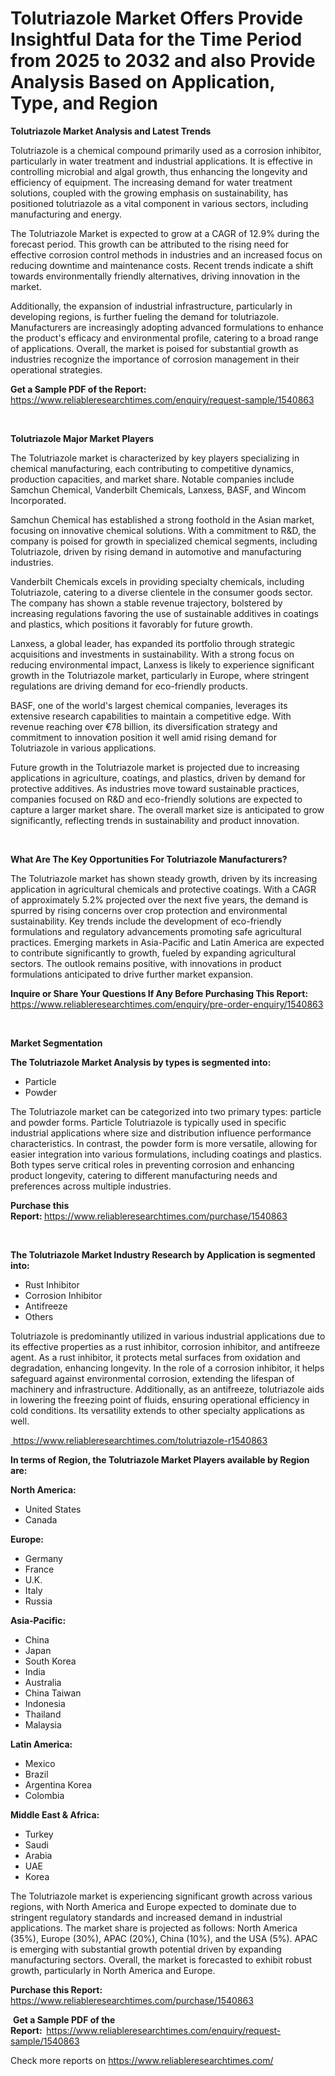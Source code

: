 <p><h1>Tolutriazole Market Offers Provide Insightful Data for the Time Period from 2025 to 2032 and also Provide Analysis Based on Application, Type, and Region</h1></p><p><strong>Tolutriazole Market Analysis and Latest Trends</strong></p>
<p><p>Tolutriazole is a chemical compound primarily used as a corrosion inhibitor, particularly in water treatment and industrial applications. It is effective in controlling microbial and algal growth, thus enhancing the longevity and efficiency of equipment. The increasing demand for water treatment solutions, coupled with the growing emphasis on sustainability, has positioned tolutriazole as a vital component in various sectors, including manufacturing and energy.</p><p>The Tolutriazole Market is expected to grow at a CAGR of 12.9% during the forecast period. This growth can be attributed to the rising need for effective corrosion control methods in industries and an increased focus on reducing downtime and maintenance costs. Recent trends indicate a shift towards environmentally friendly alternatives, driving innovation in the market. </p><p>Additionally, the expansion of industrial infrastructure, particularly in developing regions, is further fueling the demand for tolutriazole. Manufacturers are increasingly adopting advanced formulations to enhance the product's efficacy and environmental profile, catering to a broad range of applications. Overall, the market is poised for substantial growth as industries recognize the importance of corrosion management in their operational strategies.</p></p>
<p><strong>Get a Sample PDF of the Report:&nbsp;</strong> <a href="https://www.reliableresearchtimes.com/enquiry/request-sample/1540863?utm_campaign=2714&utm_medium=2&utm_source=Github&utm_content=ia&utm_term=01042025&utm_id=tolutriazole">https://www.reliableresearchtimes.com/enquiry/request-sample/1540863</a></p>
<p>&nbsp;</p>
<p><strong>Tolutriazole Major Market Players</strong></p>
<p><p>The Tolutriazole market is characterized by key players specializing in chemical manufacturing, each contributing to competitive dynamics, production capacities, and market share. Notable companies include Samchun Chemical, Vanderbilt Chemicals, Lanxess, BASF, and Wincom Incorporated.</p><p>Samchun Chemical has established a strong foothold in the Asian market, focusing on innovative chemical solutions. With a commitment to R&D, the company is poised for growth in specialized chemical segments, including Tolutriazole, driven by rising demand in automotive and manufacturing industries.</p><p>Vanderbilt Chemicals excels in providing specialty chemicals, including Tolutriazole, catering to a diverse clientele in the consumer goods sector. The company has shown a stable revenue trajectory, bolstered by increasing regulations favoring the use of sustainable additives in coatings and plastics, which positions it favorably for future growth.</p><p>Lanxess, a global leader, has expanded its portfolio through strategic acquisitions and investments in sustainability. With a strong focus on reducing environmental impact, Lanxess is likely to experience significant growth in the Tolutriazole market, particularly in Europe, where stringent regulations are driving demand for eco-friendly products.</p><p>BASF, one of the world's largest chemical companies, leverages its extensive research capabilities to maintain a competitive edge. With revenue reaching over €78 billion, its diversification strategy and commitment to innovation position it well amid rising demand for Tolutriazole in various applications.</p><p>Future growth in the Tolutriazole market is projected due to increasing applications in agriculture, coatings, and plastics, driven by demand for protective additives. As industries move toward sustainable practices, companies focused on R&D and eco-friendly solutions are expected to capture a larger market share. The overall market size is anticipated to grow significantly, reflecting trends in sustainability and product innovation.</p></p>
<p>&nbsp;</p>
<p><strong>What Are The Key Opportunities For Tolutriazole Manufacturers?</strong></p>
<p><p>The Tolutriazole market has shown steady growth, driven by its increasing application in agricultural chemicals and protective coatings. With a CAGR of approximately 5.2% projected over the next five years, the demand is spurred by rising concerns over crop protection and environmental sustainability. Key trends include the development of eco-friendly formulations and regulatory advancements promoting safe agricultural practices. Emerging markets in Asia-Pacific and Latin America are expected to contribute significantly to growth, fueled by expanding agricultural sectors. The outlook remains positive, with innovations in product formulations anticipated to drive further market expansion.</p></p>
<p><strong>Inquire or Share Your Questions If Any Before Purchasing This Report:</strong> <a href="https://www.reliableresearchtimes.com/enquiry/pre-order-enquiry/1540863?utm_campaign=2714&utm_medium=2&utm_source=Github&utm_content=ia&utm_term=01042025&utm_id=tolutriazole">https://www.reliableresearchtimes.com/enquiry/pre-order-enquiry/1540863</a></p>
<p>&nbsp;</p>
<p><strong>Market Segmentation</strong></p>
<p><strong>The Tolutriazole Market Analysis by types is segmented into:</strong></p>
<p><ul><li>Particle</li><li>Powder</li></ul></p>
<p><p>The Tolutriazole market can be categorized into two primary types: particle and powder forms. Particle Tolutriazole is typically used in specific industrial applications where size and distribution influence performance characteristics. In contrast, the powder form is more versatile, allowing for easier integration into various formulations, including coatings and plastics. Both types serve critical roles in preventing corrosion and enhancing product longevity, catering to different manufacturing needs and preferences across multiple industries.</p></p>
<p><strong>Purchase this Report:&nbsp;</strong><a href="https://www.reliableresearchtimes.com/purchase/1540863?utm_campaign=2714&utm_medium=2&utm_source=Github&utm_content=ia&utm_term=01042025&utm_id=tolutriazole">https://www.reliableresearchtimes.com/purchase/1540863</a></p>
<p>&nbsp;</p>
<p><strong>The Tolutriazole Market Industry Research by Application is segmented into:</strong></p>
<p><ul><li>Rust Inhibitor</li><li>Corrosion Inhibitor</li><li>Antifreeze</li><li>Others</li></ul></p>
<p><p>Tolutriazole is predominantly utilized in various industrial applications due to its effective properties as a rust inhibitor, corrosion inhibitor, and antifreeze agent. As a rust inhibitor, it protects metal surfaces from oxidation and degradation, enhancing longevity. In the role of a corrosion inhibitor, it helps safeguard against environmental corrosion, extending the lifespan of machinery and infrastructure. Additionally, as an antifreeze, tolutriazole aids in lowering the freezing point of fluids, ensuring operational efficiency in cold conditions. Its versatility extends to other specialty applications as well.</p></p>
<p><a href="https://www.reliableresearchtimes.com/tolutriazole-r1540863?utm_campaign=2714&utm_medium=2&utm_source=Github&utm_content=ia&utm_term=01042025&utm_id=tolutriazole">&nbsp;https://www.reliableresearchtimes.com/tolutriazole-r1540863</a></p>
<p><strong>In terms of Region, the Tolutriazole Market Players available by Region are:</strong></p>
<p>
    <p> <strong> North America: </strong>
        <ul>
            <li>United States</li>
            <li>Canada</li>
        </ul>
        </p> 
    <p> <strong> Europe: </strong>
        <ul>
            <li>Germany</li>
            <li>France</li>
            <li>U.K.</li>
            <li>Italy</li>
            <li>Russia</li>
        </ul>
        </p> 
    <p> <strong> Asia-Pacific: </strong>
        <ul>
            <li>China</li>
            <li>Japan</li>
            <li>South Korea</li>
            <li>India</li>
            <li>Australia</li>
            <li>China Taiwan</li>
            <li>Indonesia</li>
            <li>Thailand</li>
            <li>Malaysia</li>
        </ul>
        </p> 
    <p> <strong> Latin America: </strong>
        <ul>
            <li>Mexico</li>
            <li>Brazil</li>
            <li>Argentina Korea</li>
            <li>Colombia</li>
        </ul>
        </p> 
    <p> <strong> Middle East & Africa: </strong>
        <ul>
            <li>Turkey</li>
            <li>Saudi</li>
            <li>Arabia</li>
            <li>UAE</li>
            <li>Korea</li>
        </ul>
    </p>
    </p>
<p><p>The Tolutriazole market is experiencing significant growth across various regions, with North America and Europe expected to dominate due to stringent regulatory standards and increased demand in industrial applications. The market share is projected as follows: North America (35%), Europe (30%), APAC (20%), China (10%), and the USA (5%). APAC is emerging with substantial growth potential driven by expanding manufacturing sectors. Overall, the market is forecasted to exhibit robust growth, particularly in North America and Europe.</p></p>
<p><strong>Purchase this Report: </strong><a href="https://www.reliableresearchtimes.com/purchase/1540863?utm_campaign=2714&utm_medium=2&utm_source=Github&utm_content=ia&utm_term=01042025&utm_id=tolutriazole">https://www.reliableresearchtimes.com/purchase/1540863</a></p>
<p>&nbsp;<strong>Get a Sample PDF of the Report:&nbsp;&nbsp;</strong><a href="https://www.reliableresearchtimes.com/enquiry/request-sample/1540863?utm_campaign=2714&utm_medium=2&utm_source=Github&utm_content=ia&utm_term=01042025&utm_id=tolutriazole">https://www.reliableresearchtimes.com/enquiry/request-sample/1540863</a></p>
<p><strong></strong></p>
<p>Check more reports on <a href="https://www.reliableresearchtimes.com/?utm_campaign=2714&utm_medium=2&utm_source=Github&utm_content=ia&utm_term=01042025&utm_id=tolutriazole">https://www.reliableresearchtimes.com/</a></p>